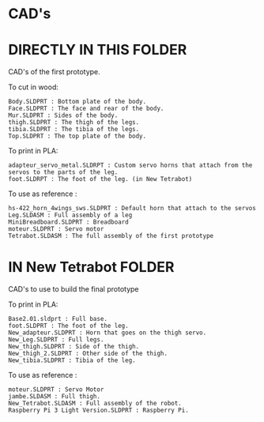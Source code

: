 # CAD's


# DIRECTLY IN THIS FOLDER
CAD's of the first prototype.

To cut in wood:

```
Body.SLDPRT : Bottom plate of the body.
Face.SLDPRT : The face and rear of the body.
Mur.SLDPRT : Sides of the body.
thigh.SLDPRT : The thigh of the legs.
tibia.SLDPRT : The tibia of the legs.
Top.SLDPRT : The top plate of the body.
```

To print in PLA:

```
adapteur_servo_metal.SLDRPT : Custom servo horns that attach from the servos to the parts of the leg.
foot.SLDRPT : The foot of the leg. (in New Tetrabot)
```

To use as reference :

```
hs-422_horn_4wings_sws.SLDPRT : Default horn that attach to the servos
Leg.SLDASM : Full assembly of a leg
MiniBreadboard.SLDPRT : Breadboard
moteur.SLDPRT : Servo motor
Tetrabot.SLDASM : The full assembly of the first prototype
```

# IN New Tetrabot FOLDER
CAD's to use to build the final prototype

To print in PLA:

```
Base2.01.sldprt : Full base.
foot.SLDPRT : The foot of the leg.
New_adapteur.SLDPRT : Horn that goes on the thigh servo.
New_Leg.SLDPRT : Full legs.
New_thigh.SLDPRT : Side of the thigh.
New_thigh_2.SLDPRT : Other side of the thigh.
New_tibia.SLDPRT : Tibia of the leg.
```


To use as reference :

```
moteur.SLDPRT : Servo Motor
jambe.SLDASM : Full thigh.
New_Tetrabot.SLDASM : Full assembly of the robot.
Raspberry Pi 3 Light Version.SLDPRT : Raspberry Pi.
```